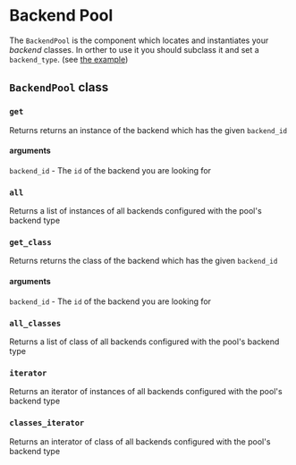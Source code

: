 Backend Pool
============

The `BackendPool` is the component which locates and instantiates your _backend_
classes. In orther to use it you should subclass it and set a `backend_type`.
(see [the example](/#example))

`BackendPool` class
-------------------

### `get`

Returns returns an instance of the backend which has the given `backend_id`

#### arguments

`backend_id` - The `id` of the backend you are looking for


### `all`

Returns a list of instances of all backends configured with the pool's backend
type


### `get_class`

Returns returns the class of the backend which has the given `backend_id`

#### arguments

`backend_id` - The `id` of the backend you are looking for

### `all_classes`

Returns a list of class of all backends configured with the pool's backend
type

### `iterator`

Returns an iterator of instances of all backends configured with the
pool's backend type

### `classes_iterator`

Returns an interator of class of all backends configured with the
pool's backend type
